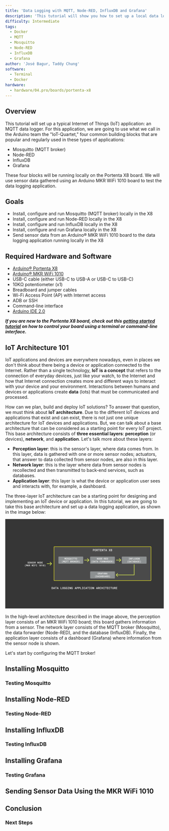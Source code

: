 ```yaml
---
title: 'Data Logging with MQTT, Node-RED, InfluxDB and Grafana'
description: 'This tutorial will show you how to set up a local data logging application using an MQTT broker, Node-RED, InfluxDB, Grafana, and the Arduino® Portenta X8.'
difficulty: Intermediate
tags:
  - Docker
  - MQTT
  - Mosquitto
  - Node-RED
  - InfluxDB
  - Grafana
author: 'José Bagur, Taddy Chung'
software:
  - Terminal
  - Docker
hardware:
  - hardware/04.pro/boards/portenta-x8
---
```


## Overview

This tutorial will set up a typical Internet of Things (IoT) application: an MQTT data logger. For this application, we are going to use what we call in the Arduino team the "IoT-Quartet," four common building blocks that are popular and regularly used in these types of applications:

- Mosquitto (MQTT broker) 
- Node-RED
- InfluxDB
- Grafana

These four blocks will be running locally on the Portenta X8 board. We will use sensor data gathered using an Arduino MKR WiFi 1010 board to test the data logging application.

## Goals

- Install, configure and run Mosquitto (MQTT broker) locally in the X8
- Install, configure and run Node-RED locally in the X8
- Install, configure and run InfluxDB locally in the X8
- Install, configure and run Grafana locally in the X8
- Send sensor data from an Arduino® MKR WiFi 1010 board to the data logging application running locally in the X8

## Required Hardware and Software

- [Arduino® Portenta X8](https://store.arduino.cc/products/portenta-x8)
- [Arduino® MKR WiFi 1010](https://store.arduino.cc/products/arduino-mkr-wifi-1010)
- USB-C cable (either USB-C to USB-A or USB-C to USB-C)
- 10KΩ potentiometer (x1)
- Breadboard and jumper cables
- Wi-Fi Access Point (AP) with Internet access
- ADB or SSH
- Command-line interface
- [Arduino IDE 2.0](https://www.arduino.cc/en/software)
  
***If you are new to the Portenta X8 board, check out this [getting started tutorial](/tutorials/portenta-x8/out-of-the-box#controlling-portenta-x8-through-the-terminal) on how to control your board using a terminal or command-line interface.***

## IoT Architecture 101

IoT applications and devices are everywhere nowadays, even in places we don't think about there being a device or application connected to the Internet. Rather than a single technology, **IoT is a concept** that refers to the connection of everyday devices, just like your watch, to the Internet and how that Internet connection creates more and different ways to interact with your device and your environment. Interactions between humans and devices or applications create **data** (lots) that must be communicated and processed. 

How can we plan, build and deploy IoT solutions? To answer that question, we must think about **IoT architecture**. Due to the different IoT devices and applications that exist and can exist, there is not just one unique architecture for IoT devices and applications. But, we can talk about a base architecture that can be considered as a starting point for every IoT project. This base architecture consists of **three essential layers**: **perception** (or devices), **network**, and **application**. Let's talk more about these layers:

- **Perception layer**: this is the sensor's layer, where data comes from. In this layer, data is gathered with one or more sensor nodes; actuators, that answer to data collected from sensor nodes, are also in this layer.
- **Network layer**: this is the layer where data from sensor nodes is recollected and then transmitted to back-end services, such as databases. 
- **Application layer**: this layer is what the device or application user sees and interacts with, for example, a dashboard. 

The three-layer IoT architecture can be a starting point for designing and implementing an IoT device or application. In this tutorial, we are going to take this base architecture and set up a data logging application, as shown in the image below:

![IoT application high-level architecture.](assets/x8-data-logging-img_01.png)

In the high-level architecture described in the image above, the perception layer consists of an MKR WiFi 1010 board; this board gathers information from a sensor. The network layer consists of the MQTT broker (Mosquitto), the data forwarder (Node-RED), and the database (InfluxDB). Finally, the application layer consists of a dashboard (Grafana) where information from the sensor node is shown.

Let's start by configuring the MQTT broker!

## Installing Mosquitto

### Testing Mosquitto

## Installing Node-RED

### Testing Node-RED

## Installing InfluxDB

### Testing InfluxDB

## Installing Grafana

### Testing Grafana

## Sending Sensor Data Using the MKR WiFi 1010

## Conclusion

### Next Steps



